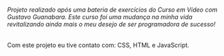 ######  Projeto realizado após uma bateria de exercícios do Curso em Vídeo com Gustavo Guanabara. Este curso foi uma mudança na minha vida revitalizando ainda mais o meu desejo de ser programadora de sucesso! ######

Com este projeto eu tive contato com: CSS, HTML e JavaScript.
